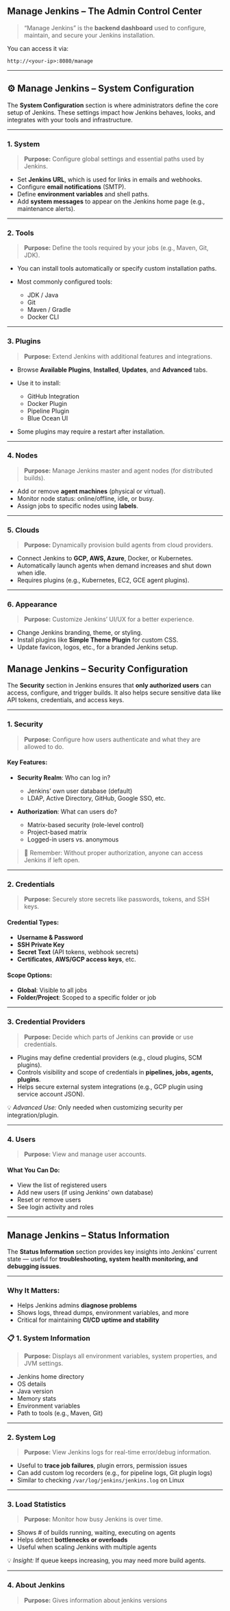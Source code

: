 
## Manage Jenkins – The Admin Control Center

> “Manage Jenkins” is the **backend dashboard** used to configure, maintain, and secure your Jenkins installation.

You can access it via:

```
http://<your-ip>:8080/manage
```

---


## ⚙️ Manage Jenkins – System Configuration

The **System Configuration** section is where administrators define the core setup of Jenkins. These settings impact how Jenkins behaves, looks, and integrates with your tools and infrastructure.

---

### 1. **System**

> **Purpose:** Configure global settings and essential paths used by Jenkins.

* Set **Jenkins URL**, which is used for links in emails and webhooks.
* Configure **email notifications** (SMTP).
* Define **environment variables** and shell paths.
* Add **system messages** to appear on the Jenkins home page (e.g., maintenance alerts).

---

### 2. **Tools**

> **Purpose:** Define the tools required by your jobs (e.g., Maven, Git, JDK).

* You can install tools automatically or specify custom installation paths.
* Most commonly configured tools:

  * JDK / Java
  * Git
  * Maven / Gradle
  * Docker CLI

---

### 3. **Plugins**

> **Purpose:** Extend Jenkins with additional features and integrations.

* Browse **Available Plugins**, **Installed**, **Updates**, and **Advanced** tabs.
* Use it to install:

  * GitHub Integration
  * Docker Plugin
  * Pipeline Plugin
  * Blue Ocean UI
* Some plugins may require a restart after installation.

---

### 4. **Nodes**

> **Purpose:** Manage Jenkins master and agent nodes (for distributed builds).

* Add or remove **agent machines** (physical or virtual).
* Monitor node status: online/offline, idle, or busy.
* Assign jobs to specific nodes using **labels**.


---

###  5. **Clouds**

> **Purpose:** Dynamically provision build agents from cloud providers.

* Connect Jenkins to **GCP, AWS, Azure**, Docker, or Kubernetes.
* Automatically launch agents when demand increases and shut down when idle.
* Requires plugins (e.g., Kubernetes, EC2, GCE agent plugins).


---

### 6. **Appearance**

> **Purpose:** Customize Jenkins’ UI/UX for a better experience.

* Change Jenkins branding, theme, or styling.
* Install plugins like **Simple Theme Plugin** for custom CSS.
* Update favicon, logos, etc., for a branded Jenkins setup.


## Manage Jenkins – Security Configuration

The **Security** section in Jenkins ensures that **only authorized users** can access, configure, and trigger builds. It also helps secure sensitive data like API tokens, credentials, and access keys.

---

### 1. **Security**

> **Purpose:** Configure how users authenticate and what they are allowed to do.

#### Key Features:

* **Security Realm**: Who can log in?

  * Jenkins’ own user database (default)
  * LDAP, Active Directory, GitHub, Google SSO, etc.
* **Authorization**: What can users do?

  * Matrix-based security (role-level control)
  * Project-based matrix
  * Logged-in users vs. anonymous

> 🧠 Remember: Without proper authorization, anyone can access Jenkins if left open.

---

###  2. **Credentials**

> **Purpose:** Securely store secrets like passwords, tokens, and SSH keys.

#### Credential Types:

* **Username & Password**
* **SSH Private Key**
* **Secret Text** (API tokens, webhook secrets)
* **Certificates**, **AWS/GCP access keys**, etc.

#### Scope Options:

* **Global**: Visible to all jobs
* **Folder/Project**: Scoped to a specific folder or job

---

### 3. **Credential Providers**

> **Purpose:** Decide which parts of Jenkins can **provide** or use credentials.

* Plugins may define credential providers (e.g., cloud plugins, SCM plugins).
* Controls visibility and scope of credentials in **pipelines, jobs, agents, plugins**.
* Helps secure external system integrations (e.g., GCP plugin using service account JSON).

💡 *Advanced Use:* Only needed when customizing security per integration/plugin.

---

### 4. **Users**

> **Purpose:** View and manage user accounts.

#### What You Can Do:

* View the list of registered users
* Add new users (if using Jenkins' own database)
* Reset or remove users
* See login activity and roles

---
## Manage Jenkins – Status Information

The **Status Information** section provides key insights into Jenkins’ current state — useful for **troubleshooting, system health monitoring, and debugging issues**.

---

### Why It Matters:

* Helps Jenkins admins **diagnose problems**
* Shows logs, thread dumps, environment variables, and more
* Critical for maintaining **CI/CD uptime and stability**

### 📋 1. **System Information**

> **Purpose:** Displays all environment variables, system properties, and JVM settings.

* Jenkins home directory
* OS details
* Java version
* Memory stats
* Environment variables
* Path to tools (e.g., Maven, Git)

---

### 2. **System Log**

> **Purpose:** View Jenkins logs for real-time error/debug information.

* Useful to **trace job failures**, plugin errors, permission issues
* Can add custom log recorders (e.g., for pipeline logs, Git plugin logs)
* Similar to checking `/var/log/jenkins/jenkins.log` on Linux

---

### 3. **Load Statistics**

> **Purpose:** Monitor how busy Jenkins is over time.

* Shows # of builds running, waiting, executing on agents
* Helps detect **bottlenecks or overloads**
* Useful when scaling Jenkins with multiple agents

💡 *Insight:* If queue keeps increasing, you may need more build agents.

---

### 4. **About Jenkins**

> **Purpose:** Gives information about jenkins versions

